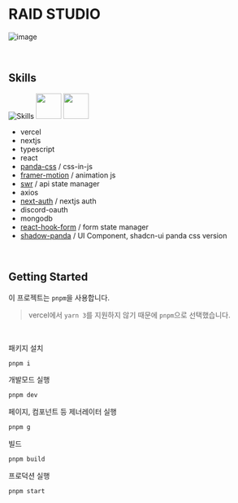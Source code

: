 # RAID STUDIO
![image](https://github.com/2skydev/Raid-Studio/assets/43225384/68c0553f-fd83-4fc9-b0a6-f7f7c34dcefa)

<br />

## Skills

![Skills](https://skillicons.dev/icons?i=vercel,nextjs,ts,react,discord)
<img src="https://github.com/2skydev/Raid-Studio/assets/43225384/a306bd79-1b16-49a9-a472-5602bfeb7ce5" width="50px" height="50px">
<img src="https://github.com/2skydev/Raid-Studio/assets/43225384/5fc8dd76-d743-4ebb-84a4-20e2c0aabfdc" width="50px" height="50px">

- vercel
- nextjs
- typescript
- react
- [panda-css](https://panda-css.com) / css-in-js
- [framer-motion](https://www.framer.com/motion) / animation js
- [swr](https://swr.vercel.app/ko) / api state manager
- axios
- [next-auth](https://next-auth.js.org) / nextjs auth
- discord-oauth
- mongodb
- [react-hook-form](https://react-hook-form.com) / form state manager
- [shadow-panda](https://shadow-panda.dev) / UI Component, shadcn-ui panda css version

<br />

## Getting Started
이 프로젝트는 `pnpm`을 사용합니다.
> vercel에서 `yarn 3`를 지원하지 않기 때문에 `pnpm`으로 선택했습니다.

<br />

패키지 설치

```bash
pnpm i
```

개발모드 실행

```bash
pnpm dev
```

페이지, 컴포넌트 등 제너레이터 실행

```bash
pnpm g
```

빌드

```bash
pnpm build
```

프로덕션 실행

```bash
pnpm start
```
